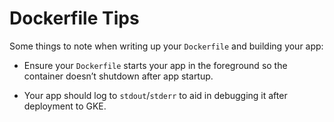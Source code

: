 # Dockerfile Tips

Some things to note when writing up your `Dockerfile` and building your app:

- Ensure your `Dockerfile` starts your app in the foreground so the container doesn’t shutdown after app startup.

- Your app should log to `stdout`/`stderr` to aid in debugging it after deployment to GKE.



<!-- ##DOCS-SOURCER-START
{"sourcePlugin":"Service Catalog Reference","hash":"114d3ae4fad79365d133b2f8bd25cedd"}
##DOCS-SOURCER-END -->
